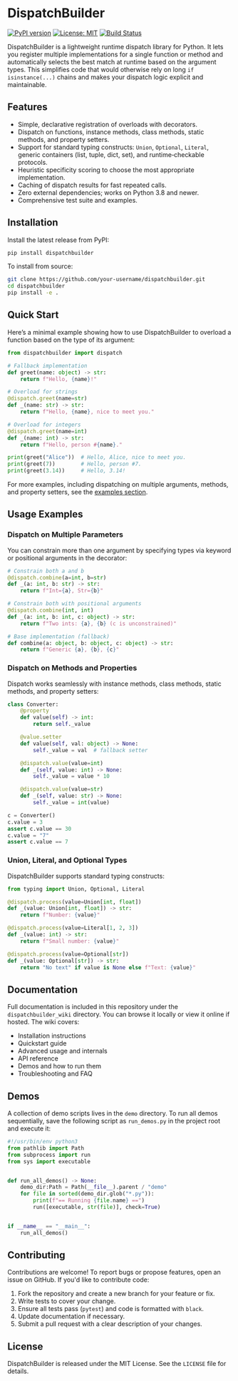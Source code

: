 # DispatchBuilder

[![PyPI version](https://badge.fury.io/py/dispatchbuilder.svg)](https://badge.fury.io/py/dispatchbuilder)
[![License: MIT](https://img.shields.io/badge/License-MIT-yellow.svg)](LICENSE)
[![Build Status](https://github.com/your-username/dispatchbuilder/actions/workflows/ci.yml/badge.svg)](https://github.com/your-username/dispatchbuilder/actions)

DispatchBuilder is a lightweight runtime dispatch library for Python.
It lets you register multiple implementations for a single function or
method and automatically selects the best match at runtime based on
the argument types. This simplifies code that would otherwise rely
on long `if isinstance(...)` chains and makes your dispatch logic
explicit and maintainable.

## Features

- Simple, declarative registration of overloads with decorators.
- Dispatch on functions, instance methods, class methods, static
  methods, and property setters.
- Support for standard typing constructs: `Union`, `Optional`,
  `Literal`, generic containers (list, tuple, dict, set), and
  runtime‑checkable protocols.
- Heuristic specificity scoring to choose the most appropriate
  implementation.
- Caching of dispatch results for fast repeated calls.
- Zero external dependencies; works on Python 3.8 and newer.
- Comprehensive test suite and examples.

## Installation

Install the latest release from PyPI:

```bash
pip install dispatchbuilder
```

To install from source:

```bash
git clone https://github.com/your-username/dispatchbuilder.git
cd dispatchbuilder
pip install -e .
```

## Quick Start

Here’s a minimal example showing how to use DispatchBuilder to
overload a function based on the type of its argument:

```python
from dispatchbuilder import dispatch

# Fallback implementation
def greet(name: object) -> str:
    return f"Hello, {name}!"

# Overload for strings
@dispatch.greet(name=str)
def _(name: str) -> str:
    return f"Hello, {name}, nice to meet you."

# Overload for integers
@dispatch.greet(name=int)
def _(name: int) -> str:
    return f"Hello, person #{name}."

print(greet("Alice"))  # Hello, Alice, nice to meet you.
print(greet(7))        # Hello, person #7.
print(greet(3.14))     # Hello, 3.14!
```

For more examples, including dispatching on multiple arguments,
methods, and property setters, see the [examples section](#usage-examples).

## Usage Examples

### Dispatch on Multiple Parameters

You can constrain more than one argument by specifying types via
keyword or positional arguments in the decorator:

```python
# Constrain both a and b
@dispatch.combine(a=int, b=str)
def _(a: int, b: str) -> str:
    return f"Int={a}, Str={b}"

# Constrain both with positional arguments
@dispatch.combine(int, int)
def _(a: int, b: int, c: object) -> str:
    return f"Two ints: {a}, {b} (c is unconstrained)"

# Base implementation (fallback)
def combine(a: object, b: object, c: object) -> str:
    return f"Generic {a}, {b}, {c}"
```

### Dispatch on Methods and Properties

Dispatch works seamlessly with instance methods, class methods,
static methods, and property setters:

```python
class Converter:
    @property
    def value(self) -> int:
        return self._value

    @value.setter
    def value(self, val: object) -> None:
        self._value = val  # fallback setter

    @dispatch.value(value=int)
    def _(self, value: int) -> None:
        self._value = value * 10

    @dispatch.value(value=str)
    def _(self, value: str) -> None:
        self._value = int(value)

c = Converter()
c.value = 3
assert c.value == 30
c.value = "7"
assert c.value == 7
```

### Union, Literal, and Optional Types

DispatchBuilder supports standard typing constructs:

```python
from typing import Union, Optional, Literal

@dispatch.process(value=Union[int, float])
def _(value: Union[int, float]) -> str:
    return f"Number: {value}"

@dispatch.process(value=Literal[1, 2, 3])
def _(value: int) -> str:
    return f"Small number: {value}"

@dispatch.process(value=Optional[str])
def _(value: Optional[str]) -> str:
    return "No text" if value is None else f"Text: {value}"
```

## Documentation

Full documentation is included in this repository under the
`dispatchbuilder_wiki` directory. You can browse it locally or view
it online if hosted. The wiki covers:

- Installation instructions
- Quickstart guide
- Advanced usage and internals
- API reference
- Demos and how to run them
- Troubleshooting and FAQ

## Demos

A collection of demo scripts lives in the `demo` directory. To run
all demos sequentially, save the following script as `run_demos.py`
in the project root and execute it:

```python
#!/usr/bin/env python3
from pathlib import Path
from subprocess import run
from sys import executable


def run_all_demos() -> None:
    demo_dir:Path = Path(__file__).parent / "demo"
    for file in sorted(demo_dir.glob("*.py")):
        print(f"== Running {file.name} ==")
        run([executable, str(file)], check=True)


if __name__ == "__main__":
    run_all_demos()
```

## Contributing

Contributions are welcome! To report bugs or propose features,
open an issue on GitHub. If you'd like to contribute code:

1. Fork the repository and create a new branch for your feature or fix.
2. Write tests to cover your change.
3. Ensure all tests pass (`pytest`) and code is formatted with
   `black`.
4. Update documentation if necessary.
5. Submit a pull request with a clear description of your changes.

## License

DispatchBuilder is released under the MIT License. See the
`LICENSE` file for details.
